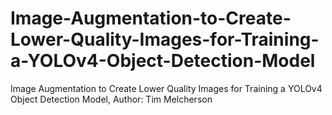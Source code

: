 # Image-Augmentation-to-Create-Lower-Quality-Images-for-Training-a-YOLOv4-Object-Detection-Model
Image Augmentation to Create Lower Quality Images for Training a YOLOv4 Object Detection Model, Author: Tim Melcherson
